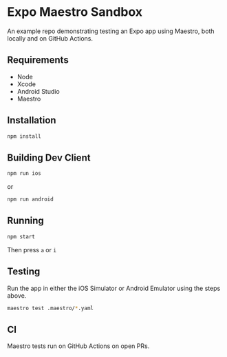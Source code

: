 # Expo Maestro Sandbox

An example repo demonstrating testing an Expo app using Maestro, both locally and on GitHub Actions.

## Requirements

- Node
- Xcode
- Android Studio
- Maestro

## Installation

```bash
npm install
```

## Building Dev Client

```bash
npm run ios
```

or

```bash
npm run android
```

## Running

```bash
npm start
```

Then press `a` or `i`

## Testing

Run the app in either the iOS Simulator or Android Emulator using the steps above.

```bash
maestro test .maestro/*.yaml
```

## CI

Maestro tests run on GitHub Actions on open PRs.
